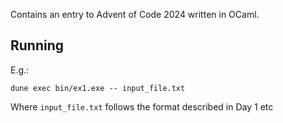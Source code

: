 Contains an entry to Advent of Code 2024 written in OCaml.

## Running

E.g.:

```shell
dune exec bin/ex1.exe -- input_file.txt
```

Where `input_file.txt` follows the format described in Day 1 etc
